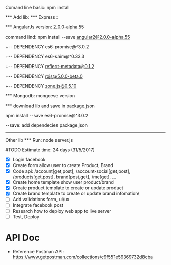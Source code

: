 Comand line basic: 
npm install

*** Add lib: 
*** Express : 

*** AngularJs version: 2.0.0-alpha.55

command lind: npm install --save angular2@2.0.0-alpha.55

+-- DEPENDENCY es6-promise@^3.0.2

+-- DEPENDENCY es6-shim@^0.33.3

+-- DEPENDENCY reflect-metadata@0.1.2

+-- DEPENDENCY rxjs@5.0.0-beta.0

+-- DEPENDENCY zone.js@0.5.10

*** Mongodb: mongoese version

*** download lib and save in package.json

npm install --save  es6-promise@^3.0.2

--save: add dependecies package.json 

************************************

Other lib
*** Run:
node server.js

#TODO
Estimate time: 24 days (31/5/2017)

- [x] Login facebook
- [x] Create form allow user to create Product, Brand
- [x] Code api: /account[get,post], /account-social[get,post], /products[get,post], brand[post,get], /me[get], ...
- [x] Create home template show user product/brand
- [x] Create product template to create or update product
- [x] Create brand template to create or update brand infomation\
- [ ] Add validations form, ui/ux
- [ ] Integrate facebook post
- [ ] Research how to deploy web app to live server
- [ ] Test, Deploy

# API Doc

- Reference Postman API: https://www.getpostman.com/collections/c9f551e59369732d8cba
